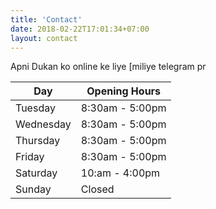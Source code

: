 ```yaml
---
title: 'Contact'
date: 2018-02-22T17:01:34+07:00
layout: contact
---
```


Apni Dukan ko online ke liye [miliye telegram pr 

| Day       | Opening Hours   |
| --------- | --------------- |
| Tuesday   | 8:30am - 5:00pm |
| Wednesday | 8:30am - 5:00pm |
| Thursday  | 8:30am - 5:00pm |
| Friday    | 8:30am - 5:00pm |
| Saturday  | 10:am - 4:00pm  |
| Sunday    | Closed          |
